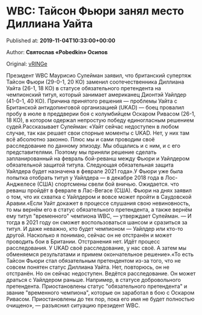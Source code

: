 
# WBC: Тайсон Фьюри занял место Диллиана Уайта

Published at: **2019-11-04T10:33:00+00:00**

Author: **Святослав «Pobedkin» Осипов**

Original: [vRINGe](https://vringe.com/news/129210-wbc-tayson-fyuri-zanyal-mesto-dilliana-uayta.htm)

Президент WBС Маурисио Сулейман заявил, что британский супертяж Тайсон Фьюри (29-0-1, 20 КО) заменил соотечественника Диллиана Уайта (26-1, 18 КО) в статусе обязательного претендента на чемпионский титул, который занимает американец Дионтэй Уайлдер (41-0-1, 40 КО). Причина принятого решения — проблемы Уайта с Британской антидопинговой организацией (UKAD) — боец провалил пробу в июле в преддверии боя с колумбийцем Оскаром Ривасом (26-1, 18 КО), в котором одержал непростую победу единогласным решением судей.Рассказывает Сулейман: «Уайт сейчас недоступен в любом случае, так как решает свои спорные моменты с UKAD. Нет, у них там всё абсолютно законно. Плюс мы и сами проводим своё расследование по данному эпизоду. Мы общались и с ним, и с его представителями. Поэтому мы приняли решение сделать запланированный на февраль бой-реванш между Фьюри и Уайлдером обязательной защитой титула. Следующая обязательная защита Уайлдера будет назначена в феврале 2021 года».У Фьюри уже была попытка отобрать титул у Уайлдера — в декабре 2018 года в Лос-Анджелесе (США) спортсмены свели бой вничью. Ожидается. что реванш пройдёт в феврале в Лас-Вегасе (США). Фьюри на днях заявил о том, что их схватка с Уайлдером и вовсе может пройти в Саудовской Аравии.«Если Уайт докажет в процессе слушания свою невиновность, то мы вернём его в статус обязательного претендента, а также вернём ему титул "временного" чемпиона WBC, — утверждает Сулейман. — И тогда в 2021 году он сможет воспользоваться шансом и сразиться за титул. И даже неважно, кто будет чемпионом — Уайлдер или кто-то другой. Насколько я понимаю, сейчас он не отстранён и может проводить бои в Британии. Отстранения нет. Идёт процесс расследования. У UKAD своё расследование, у нас своё. А затем мы обменяемся результатами и примем окончательное решение».«То есть Тайсон Фьюри стал обязательным претендентом из-за того, что не совсем понятен статус Диллиана Уайта. Нет, повторюсь, он не отстранён. Но он сейчас недоступен. Ведётся расследование. Он может драться с Уайлдером раньше. Например, в статусе добровольного претендента. Приостановлены статус "обязательного претендента" и звание "временного чемпиона", которые он заработал в бою с Оскаром Ривасом. Приостановлены до тех пор, пока его имя не будет полностью очищено», — разъяснил ситуацию президент WBC. 
